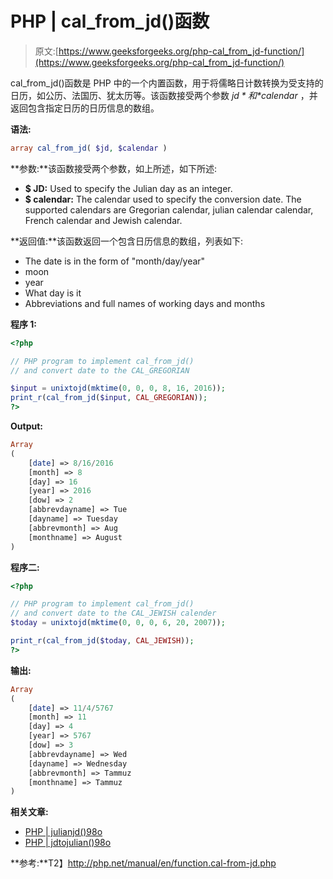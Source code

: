 # PHP | cal_from_jd()函数

> 原文:[https://www.geeksforgeeks.org/php-cal_from_jd-function/](https://www.geeksforgeeks.org/php-cal_from_jd-function/)

cal_from_jd()函数是 PHP 中的一个内置函数，用于将儒略日计数转换为受支持的日历，如公历、法国历、犹太历等。该函数接受两个参数 *$jd* 和 *$calendar* ，并返回包含指定日历的日历信息的数组。

**语法:**

```php
array cal_from_jd( $jd, $calendar )
```

**参数:**该函数接受两个参数，如上所述，如下所述:

*   **$ JD:** Used to specify the Julian day as an integer.
*   **$ calendar:** The calendar used to specify the conversion date. The supported calendars are Gregorian calendar, julian calendar calendar, French calendar and Jewish calendar.

**返回值:**该函数返回一个包含日历信息的数组，列表如下:

*   The date is in the form of "month/day/year"
*   moon
*   year
*   What day is it
*   Abbreviations and full names of working days and months

**程序 1:**

```php
<?php

// PHP program to implement cal_from_jd()
// and convert date to the CAL_GREGORIAN 

$input = unixtojd(mktime(0, 0, 0, 8, 16, 2016));
print_r(cal_from_jd($input, CAL_GREGORIAN));
?> 
```

**Output:**

```php
Array
(
    [date] => 8/16/2016
    [month] => 8
    [day] => 16
    [year] => 2016
    [dow] => 2
    [abbrevdayname] => Tue
    [dayname] => Tuesday
    [abbrevmonth] => Aug
    [monthname] => August
)

```

**程序二:**

```php
<?php

// PHP program to implement cal_from_jd() 
// and convert date to the CAL_JEWISH calender
$today = unixtojd(mktime(0, 0, 0, 6, 20, 2007));

print_r(cal_from_jd($today, CAL_JEWISH));
?>
```

**输出:**

```php
Array
(
    [date] => 11/4/5767
    [month] => 11
    [day] => 4
    [year] => 5767
    [dow] => 3
    [abbrevdayname] => Wed
    [dayname] => Wednesday
    [abbrevmonth] => Tammuz
    [monthname] => Tammuz
)

```

**相关文章:**

*   [PHP | julianjd()98o](https://www.geeksforgeeks.org/php-juliantojd-function/)
*   [PHP | jdtojulian()98o](https://www.geeksforgeeks.org/php-jdtojulian-function/)

**参考:**T2】http://php.net/manual/en/function.cal-from-jd.php